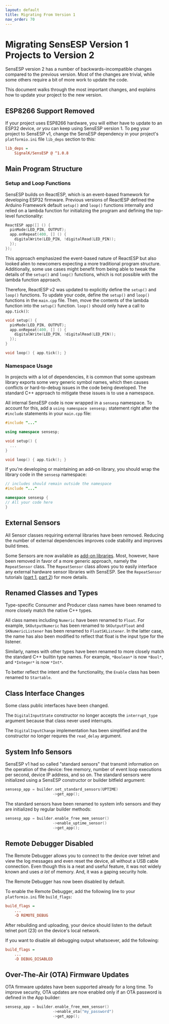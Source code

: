 ```yaml
---
layout: default
title: Migrating From Version 1
nav_order: 70
---
```


# Migrating SensESP Version 1 Projects to Version 2

SensESP version 2 has a number of backwards-incompatible changes compared to the previous version.
Most of the changes are trivial, while some others require a bit of more work to update the code.

This document walks through the most important changes, and explains how to update your project to the new version.

## ESP8266 Support Removed

If your project uses ESP8266 hardware, you will either have to update to an ESP32 device, *or* you can keep using SensESP version 1. To peg your project to SensESP v1, change the SensESP dependency in your project's `platformio.ini` file `lib_deps` section to this:

```ini
lib_deps =
    SignalK/SensESP @ ^1.0.8
```

## Main Program Structure

### Setup and Loop Functions

SensESP builds on ReactESP, which is an event-based framework for developing ESP32 firmware.
Previous versions of ReactESP defined the Arduino Framework default `setup()` and `loop()` functions internally and relied on a lambda function for initializing the program and defining the top-level functionality:

```c++
ReactESP app([] () {
  pinMode(LED_PIN, OUTPUT);
  app.onRepeat(400, [] () {
    digitalWrite(LED_PIN, !digitalRead(LED_PIN));
  });
});
```

This approach emphasized the event-based nature of ReactESP but also looked alien to newcomers expecting a more traditional program structure.
Additionally, some use cases might benefit from being able to tweak the details of the `setup()` and `loop()` functions, which is not possible with the lambda function approach.

Therefore, ReactESP v2 was updated to explicitly define the `setup()` and `loop()` functions.
To update your code, define the `setup()` and `loop()` functions in the `main.cpp` file.
Then, move the contents of the lambda function into the `setup()` function. `loop()` should only have a call to `app.tick()`:

```c++
void setup() {
  pinMode(LED_PIN, OUTPUT);
  app.onRepeat(400, [] () {
    digitalWrite(LED_PIN, !digitalRead(LED_PIN));
  });
}

void loop() { app.tick(); }
```

### Namespace Usage

In projects with a lot of dependencies, it is common that some upstream library exports some very generic symbol names, which then causes conflicts or hard-to-debug issues in the code being developed. The standard C++ approach to mitigate these issues is to use a namespace.

All internal SensESP code is now wrapped in a `sensesp` namespace. To account for this, add a `using namespace sensesp;` statement right after the `#include` statements in your `main.cpp` file:

```c++
#include "..."

using namespace sensesp;

void setup() {
  ...
}

void loop() { app.tick(); }
```

If you're developing or maintaining an add-on library, you should wrap the library code in the `sensesp` namespace:

```c++
// includes should remain outside the namespace
#include "..."

namespace sensesp {
// All your code here
}
```

## External Sensors

All Sensor classes requiring external libraries have been removed.
Reducing the number of external dependencies improves code stability and improves build times.

Some Sensors are now available as [add-on libraries](../../additional_resources).
Most, however, have been removed in favor of a more generic approach, namely the `RepeatSensor` class.
The `RepeatSensor` class allows you to easily interface any external hardware sensor libraries with SensESP.
See the `RepeatSensor` tutorials ([part 1](../tutorials/bmp280), [part 2](../tutorials/bmp280)) for more details.

## Renamed Classes and Types

Type-specific Consumer and Producer class names have been renamed to more closely match the native C++ types.

All class names including `Numeric` have been renamed to `Float`.
For example, `SKOutputNumeric` has been renamed to `SKOutputFloat` and `SKNumericListener` has been renamed to `FloatSKListener`.
In the latter case, the name has also been modified to reflect that float is the input type for the listener.

Similarly, names with other types have been renamed to more closely match the standard C++ builtin type names. For example, `*Boolean*` is now `*Bool*`, and `*Integer*` is now `*Int*`.

To better reflect the intent and the functionality, the `Enable` class has been renamed to `Startable`.

## Class Interface Changes

Some class public interfaces have been changed.

The `DigitalInputState` constructor no longer accepts the `interrupt_type` argument because that class never used interrupts.

The `DigitalInputChange` implementation has been simplified and the constructor no longer requres the `read_delay` argument.

## System Info Sensors

SensESP v1 had so called "standard sensors" that transmit information on the operation of the device: free memory, number of event loop executions per second, device IP address, and so on.
The standard sensors were initialized using a SensESP constructor or builder bitfield argument:

```c++
sensesp_app = builder.set_standard_sensors(UPTIME)
                     ->get_app();
```

The standard sensors have been renamed to system info sensors and they are initialized by regular builder methods:

```c++
sensesp_app = builder.enable_free_mem_sensor()
                     ->enable_uptime_sensor()
                     ->get_app();
```

## Remote Debugger Disabled

The Remote Debugger allows you to connect to the device over telnet and view the log messages and even reset the device, all without a USB cable connection.
Even though this is a neat and useful feature, it was not widely known and uses *a lot* of memory.
And, it was a gaping security hole.

The Remote Debugger has now been disabled by default.

To enable the Remote Debugger, add the following line to your `platformio.ini` file `build_flags`:

```ini
build_flags =
    ...
    -D REMOTE_DEBUG
```

After rebuilding and uploading, your device should listen to the default telnet port (23) on the device's local network.

If you want to disable all debugging output whatsoever, add the following:

```ini
build_flags =
    ...
    -D DEBUG_DISABLED
```

## Over-The-Air (OTA) Firmware Updates

OTA firmware updates have been supported already for a long time.
To improve security, OTA updates are now enabled only if an OTA password is defined in the App builder:

```c++
sensesp_app = builder.enable_free_mem_sensor()
                     ->enable_ota("my_password")
                     ->get_app();
```
